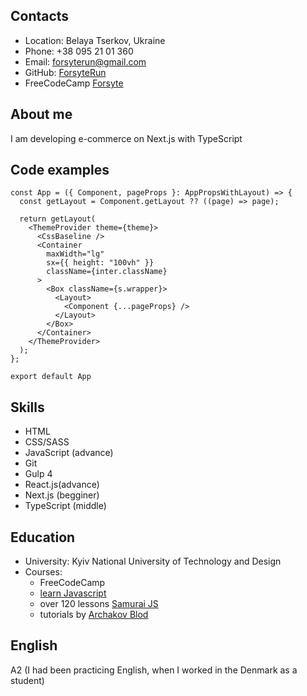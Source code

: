 ## Contacts
* Location: Belaya Tserkov, Ukraine
* Phone: +38 095 21 01 360
* Email: forsyterun@gmail.com
* GitHub: [ForsyteRun](https://github.com/ForsyteRun)
* FreeCodeCamp [Forsyte](https://www.freecodecamp.org/Forsyte)

## About me
I am developing e-commerce on Next.js with TypeScript
## Code examples
```
const App = ({ Component, pageProps }: AppPropsWithLayout) => {
  const getLayout = Component.getLayout ?? ((page) => page);

  return getLayout(
    <ThemeProvider theme={theme}>
      <CssBaseline />
      <Container
        maxWidth="lg"
        sx={{ height: "100vh" }}
        className={inter.className}
      >
        <Box className={s.wrapper}>
          <Layout>
            <Component {...pageProps} />
          </Layout>
        </Box>
      </Container>
    </ThemeProvider>
  );
};

export default App
```
## Skills
* HTML
* CSS/SASS
* JavaScript (advance)
* Git
* Gulp 4
* React.js(advance)
* Next.js (begginer)
* TypeScript (middle)
## Education 
* University: Kyiv National University of Technology and Design
* Courses:
  * FreeCodeCamp
  * [learn Javascript](https://learn.javascript.ru/)
  * over 120 lessons [Samurai JS](https://www.youtube.com/watch?v=gb7gMluAeao&list=PLcvhF2Wqh7DNVy1OCUpG3i5lyxyBWhGZ8)
  * tutorials by [Archakov Blod](https://www.youtube.com/c/ArchakovBlog)
## English
A2 (I had been practicing English, when I worked in the Denmark as a student)